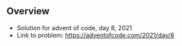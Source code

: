 ## Overview 
   * Solution for advent of code, day 8, 2021 
   * Link to problem: https://adventofcode.com/2021/day/8 
